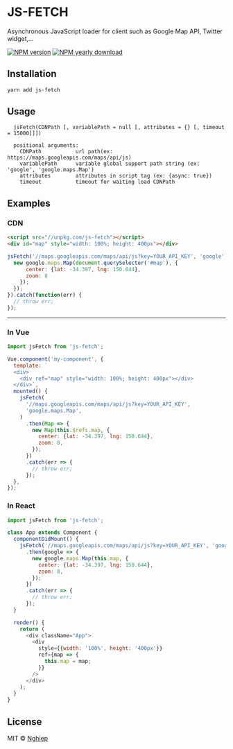 # JS-FETCH

Asynchronous JavaScript loader for client such as Google Map API, Twitter widget,...

[![NPM version](https://img.shields.io/npm/v/js-fetch.svg)](https://www.npmjs.com/package/js-fetch)
[![NPM yearly download](https://img.shields.io/npm/dy/js-fetch.svg)](https://www.npmjs.com/package/js-fetch)

## Installation

```sh
yarn add js-fetch
```

## Usage

```
  jsFetch(CDNPath [, variablePath = null [, attributes = {} [, timeout = 15000]]])

  positional arguments:
    CDNPath           url path(ex: https://maps.googleapis.com/maps/api/js)
    variablePath      variable global support path string (ex: 'google', 'google.maps.Map')
    attributes        attributes in script tag (ex: {async: true})
    timeout           timeout for waiting load CDNPath
```

## Examples

### CDN

```html
<script src="//unpkg.com/js-fetch"></script>
<div id="map" style="width: 100%; height: 400px"></div>
```

```js
jsFetch('//maps.googleapis.com/maps/api/js?key=YOUR_API_KEY', 'google', { async: true, id: 'abc' }, 5000).then(function(google) {
  new google.maps.Map(document.querySelector('#map'), {
      center: {lat: -34.397, lng: 150.644},
      zoom: 8
    });
  });
}).catch(function(err) {
  // throw err;
});
```

---

### In Vue

```js
import jsFetch from 'js-fetch';

Vue.component('my-component', {
  template: `
  <div>
    <div ref="map" style="width: 100%; height: 400px"></div>
  </div>`,
  mounted() {
    jsFetch(
      '//maps.googleapis.com/maps/api/js?key=YOUR_API_KEY',
      'google.maps.Map',
    )
      .then(Map => {
        new Map(this.$refs.map, {
          center: {lat: -34.397, lng: 150.644},
          zoom: 8,
        });
      })
      .catch(err => {
        // throw err;
      });
  },
});
```

### In React

```js
import jsFetch from 'js-fetch';

class App extends Component {
  componentDidMount() {
    jsFetch('//maps.googleapis.com/maps/api/js?key=YOUR_API_KEY', 'google')
      .then(google => {
        new google.maps.Map(this.map, {
          center: {lat: -34.397, lng: 150.644},
          zoom: 8,
        });
      })
      .catch(err => {
        // throw err;
      });
  }

  render() {
    return (
      <div className="App">
        <div
          style={{width: '100%', height: '400px'}}
          ref={map => {
            this.map = map;
          }}
        />
      </div>
    );
  }
}
```

## License

MIT © [Nghiep](https://nghiepit.dev)
